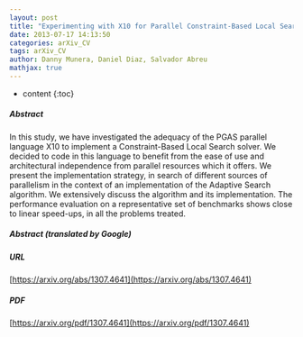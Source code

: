 ```yaml
---
layout: post
title: "Experimenting with X10 for Parallel Constraint-Based Local Search"
date: 2013-07-17 14:13:50
categories: arXiv_CV
tags: arXiv_CV
author: Danny Munera, Daniel Diaz, Salvador Abreu
mathjax: true
---
```


* content
{:toc}

##### Abstract
In this study, we have investigated the adequacy of the PGAS parallel language X10 to implement a Constraint-Based Local Search solver. We decided to code in this language to benefit from the ease of use and architectural independence from parallel resources which it offers. We present the implementation strategy, in search of different sources of parallelism in the context of an implementation of the Adaptive Search algorithm. We extensively discuss the algorithm and its implementation. The performance evaluation on a representative set of benchmarks shows close to linear speed-ups, in all the problems treated.

##### Abstract (translated by Google)


##### URL
[https://arxiv.org/abs/1307.4641](https://arxiv.org/abs/1307.4641)

##### PDF
[https://arxiv.org/pdf/1307.4641](https://arxiv.org/pdf/1307.4641)

